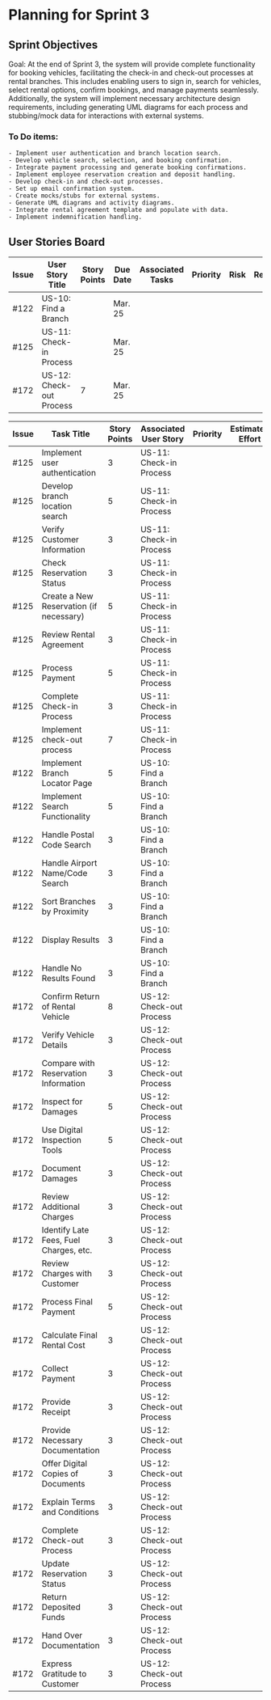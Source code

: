 # Planning for Sprint 3 

## Sprint Objectives
Goal: At the end of Sprint 3, the system will provide complete functionality for booking vehicles, facilitating the check-in and check-out processes at rental branches. This includes enabling users to sign in, search for vehicles, select rental options, confirm bookings, and manage payments seamlessly. Additionally, the system will implement necessary architecture design requirements, including generating UML diagrams for each process and stubbing/mock data for interactions with external systems.

### To Do items:    
    - Implement user authentication and branch location search.
    - Develop vehicle search, selection, and booking confirmation.
    - Integrate payment processing and generate booking confirmations.
    - Implement employee reservation creation and deposit handling.
    - Develop check-in and check-out processes.
    - Set up email confirmation system.
    - Create mocks/stubs for external systems.
    - Generate UML diagrams and activity diagrams.
    - Integrate rental agreement template and populate with data.
    - Implement indemnification handling.




## User Stories Board

| Issue | User Story Title | Story Points | Due Date | Associated Tasks | Priority | Risk | Responsible/Owner |
| -- | -- | -- | -- | -- | -- | -- | -- |
| #122 | US-10: Find a Branch|  | Mar. 25 | |  |  |  |
| #125 | US-11: Check-in Process |  | Mar. 25 |  |  |  |  |
| #172 | US-12: Check-out Process  | 7 | Mar. 25 |  |  |  |  |


| Issue | Task Title                               | Story Points | Associated User Story | Priority | Estimated Effort | Dependencies |
|-------|------------------------------------------|--------------|-----------------------|----------|------------------|--------------|
| #125  | Implement user authentication            | 3            | US-11: Check-in Process |          |                  |              |
| #125  | Develop branch location search           | 5            | US-11: Check-in Process |          |                  |              |
| #125  | Verify Customer Information              | 3            | US-11: Check-in Process |        |                  |              |
| #125  | Check Reservation Status                 | 3            | US-11: Check-in Process |          |                  |              |
| #125  | Create a New Reservation (if necessary)  | 5            | US-11: Check-in Process |          |                  |              |
| #125  | Review Rental Agreement                  | 3            | US-11: Check-in Process |          |                  |              |
| #125  | Process Payment                          | 5            | US-11: Check-in Process |          |                  |              |
| #125  | Complete Check-in Process                | 3            | US-11: Check-in Process |          |                  |              |
| #125  | Implement check-out process              | 7            | US-11: Check-in Process |          |                  |              |
| #122  | Implement Branch Locator Page            | 5            | US-10: Find a Branch   |          |                  |              |
| #122  | Implement Search Functionality           | 5            | US-10: Find a Branch   |          |                  |              |
| #122  | Handle Postal Code Search                | 3            | US-10: Find a Branch   |          |                  |              |
| #122  | Handle Airport Name/Code Search         | 3            | US-10: Find a Branch   |          |                  |              |
| #122  | Sort Branches by Proximity              | 3            | US-10: Find a Branch   |          |                  |              |
| #122  | Display Results                          | 3            | US-10: Find a Branch   |          |                  |              |
| #122  | Handle No Results Found                  | 3            | US-10: Find a Branch   |          |                  |              |
| #172  | Confirm Return of Rental Vehicle         | 8            | US-12: Check-out Process |        |                  |              |
| #172  | Verify Vehicle Details                   | 3            | US-12: Check-out Process |          |                  |              |
| #172  | Compare with Reservation Information     | 3            | US-12: Check-out Process |          |                  |              |
| #172  | Inspect for Damages                      | 5            | US-12: Check-out Process |          |                  |              |
| #172  | Use Digital Inspection Tools             | 5            | US-12: Check-out Process |          |                  |              |
| #172  | Document Damages                         | 3            | US-12: Check-out Process |          |                  |              |
| #172  | Review Additional Charges                | 3            | US-12: Check-out Process |          |                  |              |
| #172  | Identify Late Fees, Fuel Charges, etc.   | 3            | US-12: Check-out Process |          |                  |              |
| #172  | Review Charges with Customer             | 3            | US-12: Check-out Process |          |                  |              |
| #172  | Process Final Payment                    | 5            | US-12: Check-out Process |          |                  |              |
| #172  | Calculate Final Rental Cost              | 3            | US-12: Check-out Process |          |                  |              |
| #172  | Collect Payment                          | 3            | US-12: Check-out Process |          |                  |              |
| #172  | Provide Receipt                          | 3            | US-12: Check-out Process |          |                  |              |
| #172  | Provide Necessary Documentation          | 3            | US-12: Check-out Process |          |                  |              |
| #172  | Offer Digital Copies of Documents        | 3            | US-12: Check-out Process |          |                  |              |
| #172  | Explain Terms and Conditions             | 3            | US-12: Check-out Process |          |                  |              |
| #172  | Complete Check-out Process               | 3            | US-12: Check-out Process |          |                  |              |
| #172  | Update Reservation Status                | 3            | US-12: Check-out Process |          |                  |              |
| #172  | Return Deposited Funds                   | 3            | US-12: Check-out Process |          |                  |              |
| #172  | Hand Over Documentation                  | 3            | US-12: Check-out Process |          |                  |              |
| #172  | Express Gratitude to Customer            | 3            | US-12: Check-out Process |          |                  |              |

